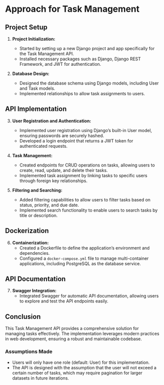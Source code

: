 
# Approach for Task Management 

## Project Setup

1. **Project Initialization:**
   - Started by setting up a new Django project and app specifically for the Task Management API.
   - Installed necessary packages such as Django, Django REST Framework, and JWT for authentication.

2. **Database Design:**
   - Designed the database schema using Django models, including User and Task models.
   - Implemented relationships to allow task assignments to users.

## API Implementation

3. **User Registration and Authentication:**
   - Implemented user registration using Django’s built-in User model, ensuring passwords are securely hashed.
   - Developed a login endpoint that returns a JWT token for authenticated requests.

4. **Task Management:**
   - Created endpoints for CRUD operations on tasks, allowing users to create, read, update, and delete their tasks.
   - Implemented task assignment by linking tasks to specific users through foreign key relationships.

5. **Filtering and Searching:**
   - Added filtering capabilities to allow users to filter tasks based on status, priority, and due date.
   - Implemented search functionality to enable users to search tasks by title or description.

## Dockerization

6. **Containerization:**
   - Created a Dockerfile to define the application’s environment and dependencies.
   - Configured a `docker-compose.yml` file to manage multi-container applications, including PostgreSQL as the database service.

## API Documentation

7. **Swagger Integration:**
   - Integrated Swagger for automatic API documentation, allowing users to explore and test the API endpoints easily.

## Conclusion

This Task Management API provides a comprehensive solution for managing tasks effectively. The implementation leverages modern practices in web development, ensuring a robust and maintainable codebase.

### Assumptions Made
- Users will only have one role (default: User) for this implementation.
- The API is designed with the assumption that the user will not exceed a certain number of tasks, which may require pagination for larger datasets in future iterations.
